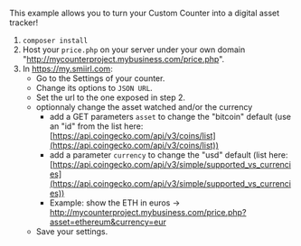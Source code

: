 This example allows you to turn your Custom Counter into a digital asset tracker!

1.  `composer install`
2.  Host your `price.php` on your server under your own domain "http://mycounterproject.mybusiness.com/price.php".
3.  In https://my.smiirl.com:
    - Go to the Settings of your counter.
    - Change its options to `JSON URL`.
    - Set the url to the one exposed in step 2.
    - optionnaly change the asset watched and/or the currency
      - add a GET parameters `asset` to change the "bitcoin" default (use an "id" from the list here: [https://api.coingecko.com/api/v3/coins/list](https://api.coingecko.com/api/v3/coins/list))
      - add a parameter `currency` to change the "usd" default (list here: [https://api.coingecko.com/api/v3/simple/supported_vs_currencies](https://api.coingecko.com/api/v3/simple/supported_vs_currencies))
      - Example: show the ETH in euros -> http://mycounterproject.mybusiness.com/price.php?asset=ethereum&currency=eur
    - Save your settings.

